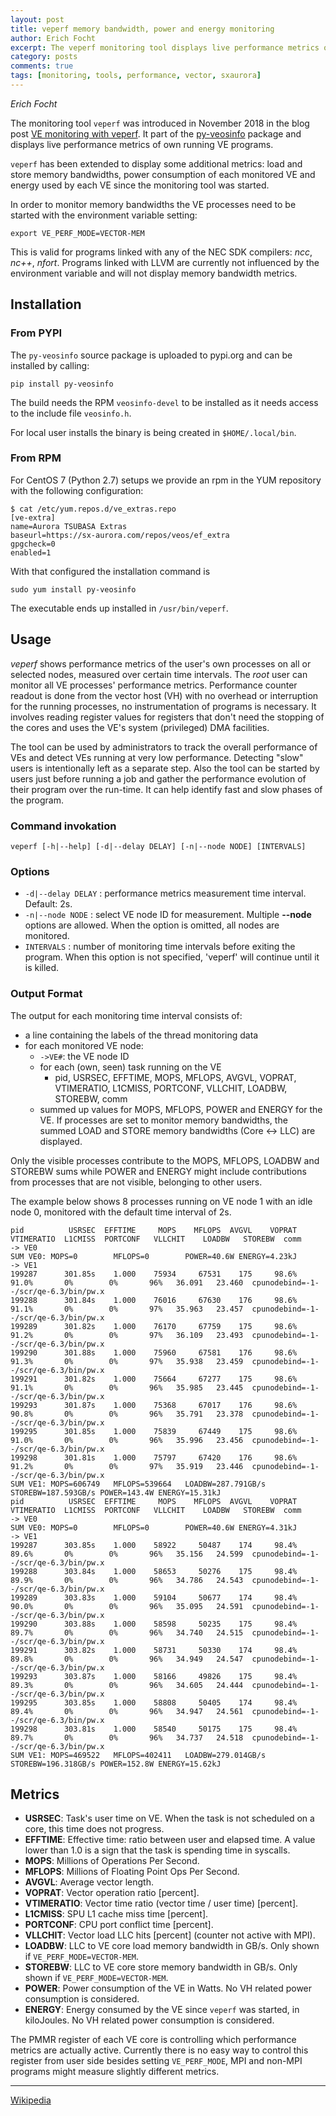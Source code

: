 ```yaml
---
layout: post
title: veperf memory bandwidth, power and energy monitoring
author: Erich Focht
excerpt: The veperf monitoring tool displays live performance metrics of running VE programs. It has been extended to also show memory bandwidths as well as power and energy metrics.
category: posts
comments: true
tags: [monitoring, tools, performance, vector, sxaurora]
---
```


*Erich Focht*

The monitoring tool `veperf` was introduced in November 2018 in the
blog post [VE monitoring with
veperf](https://sx-aurora.github.io/posts/VE-monitoring-veperf/). It
part of the [py-veosinfo](https://github.com/sx-aurora/py-veosinfo)
package and displays live performance metrics of own running VE
programs.

`veperf` has been extended to display some additional metrics: load
and store memory bandwidths, power consumption of each monitored VE
and energy used by each VE since the monitoring tool was started.

In order to monitor memory bandwidths the VE processes need to be
started with the environment variable setting:
```
export VE_PERF_MODE=VECTOR-MEM
```
This is valid for programs linked with any of the NEC SDK compilers:
*ncc*, *nc++*, *nfort*. Programs linked with LLVM are currently not
influenced by the environment variable and will not display memory
bandwidth metrics.


## Installation

### From PYPI

The `py-veosinfo` source package is uploaded to pypi.org and can be installed
by calling:
```
pip install py-veosinfo
```

The build needs the RPM `veosinfo-devel` to be installed as it needs
access to the include file `veosinfo.h`.

For local user installs the binary is being created in `$HOME/.local/bin`.


### From RPM

For CentOS 7 (Python 2.7) setups we provide an rpm in the YUM repository with the following configuration:
```
$ cat /etc/yum.repos.d/ve_extras.repo 
[ve-extra]
name=Aurora TSUBASA Extras
baseurl=https://sx-aurora.com/repos/veos/ef_extra
gpgcheck=0
enabled=1
```

With that configured the installation command is
```
sudo yum install py-veosinfo
```

The executable ends up installed in `/usr/bin/veperf`.



## Usage

*veperf* shows performance metrics of the user's own processes on all
or selected nodes, measured over certain time intervals. The *root*
user can monitor all VE processes' performance metrics. Performance
counter readout is done from the vector host (VH) with no overhead or
interruption for the running processes, no instrumentation of programs
is necessary. It involves reading register values for registers that
don't need the stopping of the cores and uses the VE's system
(privileged) DMA facilities.


The tool can be used by administrators to track the overall
performance of VEs and detect VEs running at very low
performance. Detecting "slow" users is intentionally left as a
separate step. Also the tool can be started by users just before
running a job and gather the performance evolution of their program
over the run-time. It can help identify fast and slow phases of the
program.

### Command invokation

```
veperf [-h|--help] [-d|--delay DELAY] [-n|--node NODE] [INTERVALS]
```

### Options

* `-d|--delay DELAY` : performance metrics measurement time interval. Default: 2s.
* `-n|--node NODE` : select VE node ID for measurement. Multiple **--node** options are allowed. When the option is omitted, all nodes are monitored.
* `INTERVALS` : number of monitoring time intervals before exiting the program. When this option is not specified, 'veperf' will continue until it is killed.


### Output Format

The output for each monitoring time interval consists of:

* a line containing the labels of the thread monitoring data
* for each monitored VE node:
  * `->VE#`: the VE node ID
  * for each (own, seen) task running on the VE
    * pid, USRSEC, EFFTIME, MOPS, MFLOPS, AVGVL, VOPRAT, VTIMERATIO, L1CMISS, PORTCONF, VLLCHIT, LOADBW, STOREBW, comm
  * summed up values for MOPS, MFLOPS, POWER and ENERGY for the VE. If processes are set to monitor memory bandwidths, the summed LOAD and STORE memory bandwidths (Core <-> LLC) are displayed.

Only the visible processes contribute to the MOPS, MFLOPS, LOADBW and
STOREBW sums while POWER and ENERGY might include contributions from
processes that are not visible, belonging to other users.

The example below shows 8 processes running on VE node 1 with an idle node 0, monitored with the default time interval of 2s.

```
pid          USRSEC  EFFTIME     MOPS    MFLOPS  AVGVL    VOPRAT  VTIMERATIO  L1CMISS  PORTCONF   VLLCHIT    LOADBW   STOREBW  comm      
-> VE0
SUM VE0: MOPS=0        MFLOPS=0        POWER=40.6W ENERGY=4.23kJ
-> VE1
199287      301.85s    1.000    75934     67531    175     98.6%       91.0%       0%        0%       96%   36.091   23.460  cpunodebind=-1--/scr/qe-6.3/bin/pw.x
199288      301.84s    1.000    76016     67630    176     98.6%       91.1%       0%        0%       97%   35.963   23.457  cpunodebind=-1--/scr/qe-6.3/bin/pw.x
199289      301.82s    1.000    76170     67759    175     98.6%       91.2%       0%        0%       97%   36.109   23.493  cpunodebind=-1--/scr/qe-6.3/bin/pw.x
199290      301.88s    1.000    75960     67581    176     98.6%       91.3%       0%        0%       97%   35.938   23.459  cpunodebind=-1--/scr/qe-6.3/bin/pw.x
199291      301.82s    1.000    75664     67277    175     98.6%       91.1%       0%        0%       96%   35.985   23.445  cpunodebind=-1--/scr/qe-6.3/bin/pw.x
199293      301.87s    1.000    75368     67017    176     98.6%       90.8%       0%        0%       96%   35.791   23.378  cpunodebind=-1--/scr/qe-6.3/bin/pw.x
199295      301.85s    1.000    75839     67449    175     98.6%       91.0%       0%        0%       96%   35.996   23.456  cpunodebind=-1--/scr/qe-6.3/bin/pw.x
199298      301.81s    1.000    75797     67420    176     98.6%       91.2%       0%        0%       97%   35.919   23.446  cpunodebind=-1--/scr/qe-6.3/bin/pw.x
SUM VE1: MOPS=606749   MFLOPS=539664   LOADBW=287.791GB/s STOREBW=187.593GB/s POWER=143.4W ENERGY=15.31kJ
pid          USRSEC  EFFTIME     MOPS    MFLOPS  AVGVL    VOPRAT  VTIMERATIO  L1CMISS  PORTCONF   VLLCHIT    LOADBW   STOREBW  comm      
-> VE0
SUM VE0: MOPS=0        MFLOPS=0        POWER=40.6W ENERGY=4.31kJ
-> VE1
199287      303.85s    1.000    58922     50487    174     98.4%       89.6%       0%        0%       96%   35.156   24.599  cpunodebind=-1--/scr/qe-6.3/bin/pw.x
199288      303.84s    1.000    58653     50276    175     98.4%       89.9%       0%        0%       96%   34.786   24.543  cpunodebind=-1--/scr/qe-6.3/bin/pw.x
199289      303.83s    1.000    59104     50677    174     98.4%       90.0%       0%        0%       96%   35.095   24.591  cpunodebind=-1--/scr/qe-6.3/bin/pw.x
199290      303.88s    1.000    58598     50235    175     98.4%       89.7%       0%        0%       96%   34.740   24.515  cpunodebind=-1--/scr/qe-6.3/bin/pw.x
199291      303.82s    1.000    58731     50330    174     98.4%       89.8%       0%        0%       96%   34.949   24.547  cpunodebind=-1--/scr/qe-6.3/bin/pw.x
199293      303.87s    1.000    58166     49826    175     98.4%       89.3%       0%        0%       96%   34.605   24.444  cpunodebind=-1--/scr/qe-6.3/bin/pw.x
199295      303.85s    1.000    58808     50405    174     98.4%       89.4%       0%        0%       96%   34.947   24.561  cpunodebind=-1--/scr/qe-6.3/bin/pw.x
199298      303.81s    1.000    58540     50175    175     98.4%       89.7%       0%        0%       96%   34.737   24.518  cpunodebind=-1--/scr/qe-6.3/bin/pw.x
SUM VE1: MOPS=469522   MFLOPS=402411   LOADBW=279.014GB/s STOREBW=196.318GB/s POWER=152.8W ENERGY=15.62kJ
```

## Metrics

* **USRSEC**:      Task's user time on VE. When the task is not scheduled on a core, this time does not progress.
* **EFFTIME**:     Effective time: ratio between user and elapsed time. A value lower than 1.0 is a sign that the task is spending time in syscalls.
* **MOPS**:        Millions of Operations Per Second.
* **MFLOPS**:      Millions of Floating Point Ops Per Second.
* **AVGVL**:       Average vector length.
* **VOPRAT**:      Vector operation ratio [percent].
* **VTIMERATIO**:  Vector time ratio (vector time / user time) [percent].
* **L1CMISS**:     SPU L1 cache miss time [percent].
* **PORTCONF**:    CPU port conflict time [percent].
* **VLLCHIT**:     Vector load LLC hits [percent] (counter not active with MPI).
* **LOADBW**:      LLC to VE core load memory bandwidth in GB/s. Only shown if `VE_PERF_MODE=VECTOR-MEM`.
* **STOREBW**:     LLC to VE core store memory bandwidth in GB/s. Only shown if `VE_PERF_MODE=VECTOR-MEM`.
* **POWER**:       Power consumption of the VE in Watts. No VH related power consumption is considered.
* **ENERGY**:      Energy consumed by the VE since `veperf` was started, in kiloJoules. No VH related power consumption is considered.

The PMMR register of each VE core is controlling which performance
metrics are actually active. Currently there is no easy way to control
this register from user side besides setting `VE_PERF_MODE`, MPI and
non-MPI programs might measure slightly different metrics.



---

[Wikipedia](https://en.wikipedia.org/wiki/SX-Aurora_TSUBASA)
